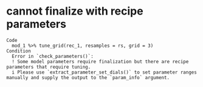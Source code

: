 # cannot finalize with recipe parameters

    Code
      mod_1 %>% tune_grid(rec_1, resamples = rs, grid = 3)
    Condition
      Error in `check_parameters()`:
      ! Some model parameters require finalization but there are recipe parameters that require tuning.
      i Please use `extract_parameter_set_dials()` to set parameter ranges manually and supply the output to the `param_info` argument.

